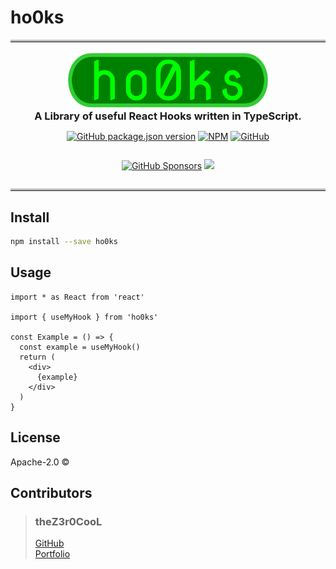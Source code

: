 # ho0ks

<hr style='border-top: 3px solid #bbb;'/>

<div style='display: flex; flex-direction: column; place-content: center; place-items: center; text-align: center;'>

<img src='./assets/ho0ks-animated.svg' alt='Z3r0/' width='100%' height='auto' style='max-width: 20rem'/>
<h3 style='margin: 0; text-align: center'>A Library of useful React Hooks written in TypeScript.</h3>

[//]: # ([![JavaScript Style Guide]&#40;https://img.shields.io/badge/code_style-standard-brightgreen.svg&#41;]&#40;https://standardjs.com&#41;)

<a href=''>![GitHub package.json version](https://img.shields.io/github/package-json/v/theZ3r0CooL/ho0ks)</a>
<a href=''>[![NPM](https://img.shields.io/npm/v/ho0ks.svg)](https://www.npmjs.com/package/ho0ks)</a>
<a href=''>![GitHub](https://img.shields.io/github/license/theZ3r0CooL/ho0ks)</a>

<a href=''>![GitHub Sponsors](https://img.shields.io/github/sponsors/theZ3r0CooL?logo=GitHub)</a>
<a href=''>[![](https://img.shields.io/static/v1?label=Sponsor&message=%E2%9D%A4&logo=GitHub&color=%23fe8e86)](https://github.com/sponsors/theZ3r0CooL)</a>

</div>

<hr style='border-top: 3px solid #bbb;'/>

## Install

```bash
npm install --save ho0ks
```

## Usage

```tsx
import * as React from 'react'

import { useMyHook } from 'ho0ks'

const Example = () => {
  const example = useMyHook()
  return (
    <div>
      {example}
    </div>
  )
}
```

## License

Apache-2.0 © 

## Contributors
>### theZ3r0CooL
>[GitHub](https://github.com/theZ3r0CooL)</br>
>[Portfolio](https://theZ3r0CooL.github.io)
